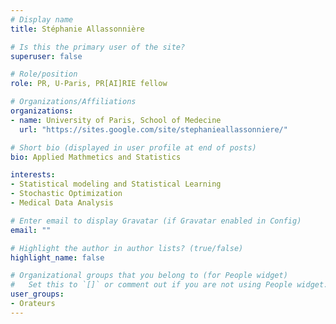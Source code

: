 ```yaml
---
# Display name
title: Stéphanie Allassonnière

# Is this the primary user of the site?
superuser: false

# Role/position
role: PR, U-Paris, PR[AI]RIE fellow

# Organizations/Affiliations
organizations:
- name: University of Paris, School of Medecine
  url: "https://sites.google.com/site/stephanieallassonniere/"

# Short bio (displayed in user profile at end of posts)
bio: Applied Mathmetics and Statistics

interests:
- Statistical modeling and Statistical Learning
- Stochastic Optimization
- Medical Data Analysis

# Enter email to display Gravatar (if Gravatar enabled in Config)
email: ""

# Highlight the author in author lists? (true/false)
highlight_name: false

# Organizational groups that you belong to (for People widget)
#   Set this to `[]` or comment out if you are not using People widget.
user_groups:
- Orateurs
---
```



